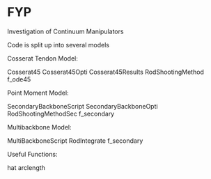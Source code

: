 # FYP
Investigation of Continuum Manipulators

Code is split up into several models

Cosserat Tendon Model:

Cosserat45
Cosserat45Opti
Cosserat45Results
RodShootingMethod
f_ode45

Point Moment Model:

SecondaryBackboneScript
SecondaryBackboneOpti
RodShootingMethodSec
f_secondary

Multibackbone Model:

MultiBackboneScript
RodIntegrate
f_secondary

Useful Functions:

hat
arclength
